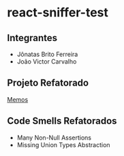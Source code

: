 # react-sniffer-test

## Integrantes
- Jônatas Brito Ferreira
- João Victor Carvalho

## Projeto Refatorado
[Memos](https://github.com/usememos/memos)

## Code Smells Refatorados
- Many Non-Null Assertions
- Missing Union Types Abstraction
